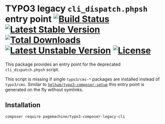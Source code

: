 # TYPO3 legacy `cli_dispatch.phpsh` entry point [![Build Status](https://travis-ci.org/pagemachine/typo3-composer-legacy-cli.svg)](https://travis-ci.org/pagemachine/typo3-composer-legacy-cli) [![Latest Stable Version](https://poser.pugx.org/pagemachine/typo3-composer-legacy-cli/v/stable)](https://packagist.org/packages/pagemachine/typo3-composer-legacy-cli) [![Total Downloads](https://poser.pugx.org/pagemachine/typo3-composer-legacy-cli/downloads)](https://packagist.org/packages/pagemachine/typo3-composer-legacy-cli) [![Latest Unstable Version](https://poser.pugx.org/pagemachine/typo3-composer-legacy-cli/v/unstable)](https://packagist.org/packages/pagemachine/typo3-composer-legacy-cli) [![License](https://poser.pugx.org/pagemachine/typo3-composer-legacy-cli/license)](https://packagist.org/packages/pagemachine/typo3-composer-legacy-cli)

This package provides an entry point for the deprecated `cli_dispatch.phpsh` script.

This script is missing if single `typo3/cms-*` packages are installed instead of `typo3/cms`. Similar to [`helhum/typo3-composer-setup`](https://github.com/helhum/typo3-composer-setup) this entry point is generated on the fly without symlinks.

## Installation

    composer require pagemachine/typo3-composer-legacy-cli
